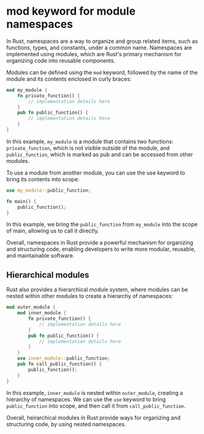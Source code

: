 # mod keyword for module namespaces

In Rust, namespaces are a way to organize and group related items, such as functions, types, and constants, under a common name. Namespaces are implemented using modules, which are Rust's primary mechanism for organizing code into reusable components.

Modules can be defined using the `mod` keyword, followed by the name of the module and its contents enclosed in curly braces:

```rust
mod my_module {
    fn private_function() {
        // implementation details here
    }
    pub fn public_function() {
        // implementation details here
    }
}
```

In this example, `my_module` is a module that contains two functions: `private_function`, which is not visible outside of the module, and `public_function`, which is marked as pub and can be accessed from other modules.

To use a module from another module, you can use the use keyword to bring its contents into scope:

```rust
use my_module::public_function;

fn main() {
    public_function();
}
```

In this example, we bring the `public_function` from `my_module` into the scope of main, allowing us to call it directly.

Overall, namespaces in Rust provide a powerful mechanism for organizing and structuring code, enabling developers to write more modular, reusable, and maintainable software.


## Hierarchical modules

Rust also provides a hierarchical module system, where modules can be nested within other modules to create a hierarchy of namespaces:

```rust
mod outer_module {
    mod inner_module {
        fn private_function() {
            // implementation details here
        }
        pub fn public_function() {
            // implementation details here
        }
    }
    use inner_module::public_function;
    pub fn call_public_function() {
        public_function();
    }
}
```

In this example, `inner_module` is nested within `outer_module`, creating a hierarchy of namespaces. We can use the `use` keyword to bring `public_function` into scope, and then call it from `call_public_function`.

Overall, heirarchical modules in Rust provide ways for organizing and structuring code, by using nested namespaces.
